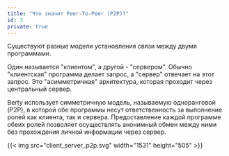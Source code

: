 ```yaml
---
title: "Что значит Peer-To-Peer (P2P)?"
id: 3
private: true
---
```


Существуют разные модели установления связи между двумя программами.

Один называется "клиентом", а другой - "сервером". Обычно "клиентская" программа делает запрос, а "сервер" отвечает на этот запрос. Это "асимметричная" архитектура, которая проходит через центральный сервер.

Berty использует симметричную модель, называемую одноранговой (P2P), в которой обе программы несут ответственность за выполнение ролей как клиента, так и сервера. Предоставление каждой программе обеих ролей позволяет осуществлять анонимный обмен между ними без прохождения личной информации через сервер.

{{< img src="client_server_p2p.svg" width="1531" height="505" >}}